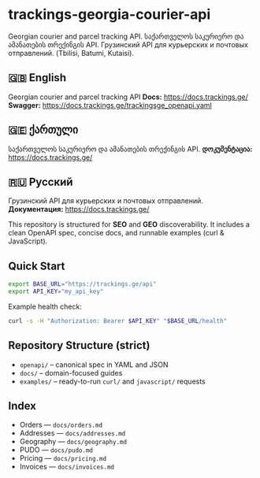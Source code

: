 # trackings-georgia-courier-api
Georgian courier and parcel tracking API. საქართველოს საკურიერო და ამანათების თრექინგის API. Грузинский API для курьерских и почтовых отправлений.
(Tbilisi, Batumi, Kutaisi).

## 🇬🇧 English
Georgian courier and parcel tracking API
**Docs:** https://docs.trackings.ge/  
**Swagger:** https://docs.trackings.ge/trackingsge_openapi.yaml

## 🇬🇪 ქართული
საქართველოს საკურიერო და ამანათების თრექინგის API.
**დოკუმენტაცია:** https://docs.trackings.ge/  

## 🇷🇺 Русский
Грузинский API для курьерских и почтовых отправлений.
**Документация:** https://docs.trackings.ge/

This repository is structured for **SEO** and **GEO** discoverability. It includes a clean OpenAPI spec, concise docs, and runnable examples (curl & JavaScript).

## Quick Start

```bash
export BASE_URL="https://trackings.ge/api"
export API_KEY="my_api_key"
```

Example health check:

```bash
curl -s -H "Authorization: Bearer $API_KEY" "$BASE_URL/health"
```

## Repository Structure (strict)
- `openapi/` – canonical spec in YAML and JSON
- `docs/` – domain-focused guides
- `examples/` – ready-to-run `curl/` and `javascript/` requests

## Index
- Orders — `docs/orders.md`
- Addresses — `docs/addresses.md`
- Geography — `docs/geography.md`
- PUDO — `docs/pudo.md`
- Pricing — `docs/pricing.md`
- Invoices — `docs/invoices.md`
